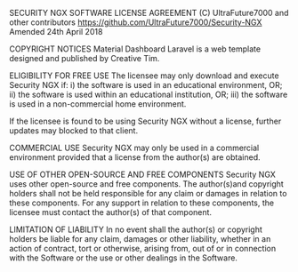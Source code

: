 SECURITY NGX SOFTWARE LICENSE AGREEMENT
(C) UltraFuture7000 and other contributors
https://github.com/UltraFuture7000/Security-NGX
Amended 24th April 2018

COPYRIGHT NOTICES
Material Dashboard Laravel is a web template designed and published by Creative Tim.

ELIGIBILITY FOR FREE USE
The licensee may only download and execute Security NGX if:
i) the software is used in an educational environment, OR;
ii) the software is used within an educational institution, OR;
iii) the software is used in a non-commercial home environment.

If the licensee is found to be using Security NGX without
a license, further updates may blocked to that client.

COMMERCIAL USE
Security NGX may only be used in a commercial environment
provided that a license from the author(s) are obtained.

USE OF OTHER OPEN-SOURCE AND FREE COMPONENTS
Security NGX uses other open-source and free components.
The author(s)and copyright holders shall not be held responsible
for any claim or damages in relation to these components.
For any support in relation to these components, the licensee
must contact the author(s) of that component.

LIMITATION OF LIABILITY
In no event shall the author(s) or copyright holders be liable for any claim,
damages or other liability, whether in an action of contract, tort or otherwise, 
arising from, out of or in connection with the Software or the use or other 
dealings in the Software.

